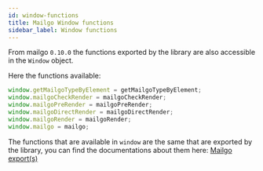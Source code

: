 ```yaml
---
id: window-functions
title: Mailgo Window functions
sidebar_label: Window functions
---
```


From mailgo `0.10.0` the functions exported by the library are also accessible in the `Window` object.

Here the functions available:

```js
window.getMailgoTypeByElement = getMailgoTypeByElement;
window.mailgoCheckRender = mailgoCheckRender;
window.mailgoPreRender = mailgoPreRender;
window.mailgoDirectRender = mailgoDirectRender;
window.mailgoRender = mailgoRender;
window.mailgo = mailgo;
```

The functions that are available in `window` are the same that are exported by the library, you can find the documentations about them here: [Mailgo export(s)](/docs/mailgo-exports)
